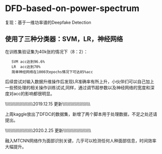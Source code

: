 # DFD-based-on-power-spectrum
复现：基于一维功率谱的Deepfake Detection

## 使用了三种分类器：SVM，LR，神经网络
在训练集验证集为40k张的情况下（8：2）：
 ```
    SVM acc达到96.6%
    LR  acc达到70%
    简单神经网络在1000次epochs情况下可达85%acc
 ```
 
 后续尝试对输入数据升维操作后发现LR准确率有所上升，小伙伴们可以自己加上一些预处理的相关操作训练试试,同样，通过调节超参数以及神经网络的宽度和深度对acc的影响都很明显。

\\\\\\\\\\\\\\\\\\\\\\\\\\\\\\\\\\\\\\\\\2019.12.15 更新\\\\\\\\\\\\\\\\\\\\\\\\\\\\\\\\\\\\\\\\\

上周kaggle放出了DFDC的数据集，新增了两个脚本用于处理数据，不足之处还请提出。

\\\\\\\\\\\\\\\\\\\\\\\\\\\\\\\\\\\\\\\\\2020.2.25 更新\\\\\\\\\\\\\\\\\\\\\\\\\\\\\\\\\\\\\\\\\

融入MTCNN网络作为面部识别关键，几乎可以检测任何人种面部信息，时间效率大幅提升。
